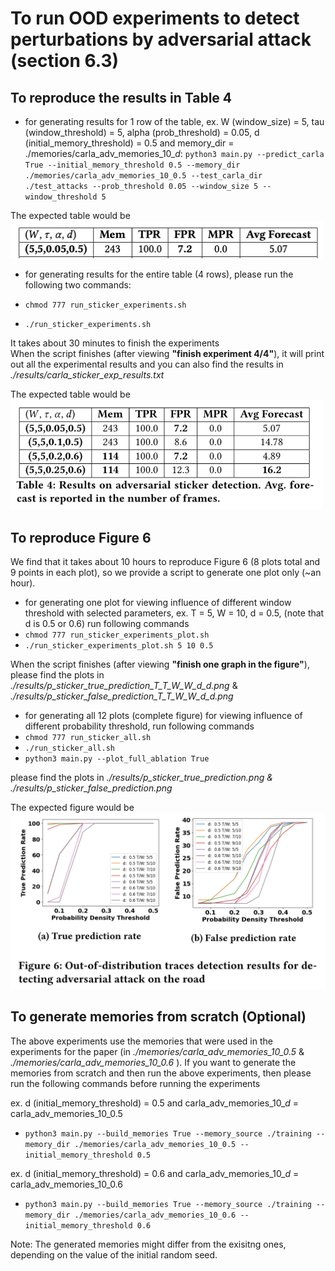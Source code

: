 # To run OOD experiments to detect perturbations by adversarial attack (section 6.3)

## To reproduce the results in Table 4

- for generating results for 1 row of the table, ex. W (window_size) = 5, tau (window_threshold) = 5, alpha (prob_threshold) = 0.05, d (initial_memory_threshold) = 0.5 and memory_dir = ./memories/carla_adv_memories_10_$d$: 
`python3 main.py --predict_carla True --initial_memory_threshold 0.5 --memory_dir ./memories/carla_adv_memories_10_0.5 --test_carla_dir ./test_attacks --prob_threshold 0.05 --window_size 5 --window_threshold 5`

The expected table would be <br>
<img src="../expected_output/table_4_a.png" width="500" />

- for generating results for the entire table (4 rows), please run the following two commands:

- `chmod 777 run_sticker_experiments.sh`
- `./run_sticker_experiments.sh`

It takes about 30 minutes to finish the experiments <br>
When the script finishes (after viewing **"finish experiment 4/4"**), it will print out all the experimental results and you can also find the results in *./results/carla_sticker_exp_results.txt*

The expected table would be <br>
<img src="../expected_output/table_4_b.png" width="500" />

## To reproduce Figure 6
We find that it takes about 10 hours to reproduce Figure 6 (8 plots total and 9 points in each plot), so we provide a script to generate one plot only (~an hour). <br>

- for generating one plot for viewing influence of different window threshold with selected parameters, ex. T = 5, W = 10, d = 0.5, (note that d is 0.5 or 0.6) run following commands
- `chmod 777 run_sticker_experiments_plot.sh`
- `./run_sticker_experiments_plot.sh 5 10 0.5`

When the script finishes (after viewing **"finish one graph in the figure"**), please find the plots in *./results/p_sticker_true_prediction_T_$T$\_W\_$W$\_d\_$d$.png* & *./results/p_sticker_false_prediction_T_$T$\_W\_$W$\_d\_$d$.png*

- for generating all 12 plots (complete figure) for viewing influence of different probability threshold, run following commands
- `chmod 777 run_sticker_all.sh`
- `./run_sticker_all.sh`
- `python3 main.py --plot_full_ablation True`

please find the plots in *./results/p_sticker_true_prediction.png & ./results/p_sticker_false_prediction.png*

The expected figure would be <br>
<img src="../expected_output/figure_6.png" width="600" />

## To generate memories from scratch (Optional)

The above experiments use the memories that were used in the experiments for the paper (in *./memories/carla_adv_memories_10_0.5* & *./memories/carla_adv_memories_10_0.6* ). If you want to generate the memories from scratch and then run the above experiments, then please run the following commands before running the experiments

ex. d (initial_memory_threshold) = 0.5 and carla_adv_memories_10_$d$ = carla_adv_memories_10_0.5

- `python3 main.py --build_memories True --memory_source ./training --memory_dir ./memories/carla_adv_memories_10_0.5 --initial_memory_threshold 0.5`

ex. d (initial_memory_threshold) = 0.6 and carla_adv_memories_10_$d$ = carla_adv_memories_10_0.6

- `python3 main.py --build_memories True --memory_source ./training --memory_dir ./memories/carla_adv_memories_10_0.6 --initial_memory_threshold 0.6`

Note: The generated memories might differ from the exisitng ones, depending on the value of the initial random seed. 
